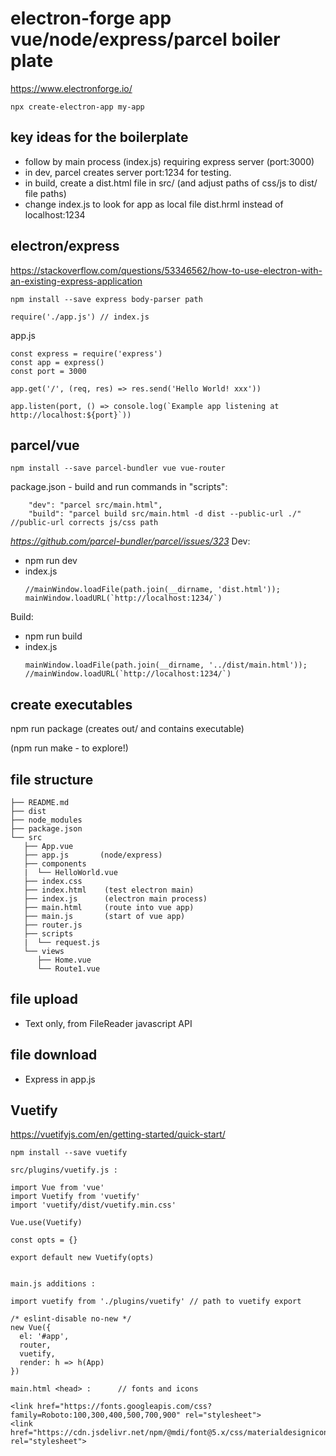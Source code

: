# electron-forge app vue/node/express/parcel boiler plate
https://www.electronforge.io/

```
npx create-electron-app my-app
```


## key ideas for the boilerplate

- follow by main process (index.js) requiring express server (port:3000)
- in dev, parcel creates server port:1234 for testing.
- in build, create a dist.html file in src/ (and adjust paths of css/js to dist/ file paths)
- change index.js to look for app as local file dist.hrml instead of localhost:1234




## electron/express

https://stackoverflow.com/questions/53346562/how-to-use-electron-with-an-existing-express-application

```
npm install --save express body-parser path

require('./app.js') // index.js         
```

app.js
```
const express = require('express')
const app = express()
const port = 3000

app.get('/', (req, res) => res.send('Hello World! xxx'))

app.listen(port, () => console.log(`Example app listening at http://localhost:${port}`))
```


## parcel/vue

```
npm install --save parcel-bundler vue vue-router
```


package.json - build and run commands in "scripts":
```
    "dev": "parcel src/main.html",
    "build": "parcel build src/main.html -d dist --public-url ./"   //public-url corrects js/css path
```
*https://github.com/parcel-bundler/parcel/issues/323*
Dev:
- npm run dev
- index.js  
    ```
    //mainWindow.loadFile(path.join(__dirname, 'dist.html'));
    mainWindow.loadURL(`http://localhost:1234/`)
    ```

Build:
- npm run build
- index.js
    ```
    mainWindow.loadFile(path.join(__dirname, '../dist/main.html'));
    //mainWindow.loadURL(`http://localhost:1234/`)
    ```

## create executables

npm run package (creates out/ and contains executable)

(npm run make - to explore!)

## file structure

```
├── README.md
├── dist
├── node_modules
├── package.json
└── src
   ├── App.vue
   ├── app.js       (node/express)
   ├── components
   |  └── HelloWorld.vue
   ├── index.css
   ├── index.html    (test electron main)
   ├── index.js      (electron main process)
   ├── main.html     (route into vue app)
   ├── main.js       (start of vue app)
   ├── router.js
   ├── scripts
   |  └── request.js
   └── views
      ├── Home.vue
      └── Route1.vue
```

## file upload

- Text only, from FileReader javascript API

## file download 

- Express in app.js

## Vuetify

https://vuetifyjs.com/en/getting-started/quick-start/

```
npm install --save vuetify

src/plugins/vuetify.js :

import Vue from 'vue'
import Vuetify from 'vuetify'
import 'vuetify/dist/vuetify.min.css'

Vue.use(Vuetify)

const opts = {}

export default new Vuetify(opts)


main.js additions :

import vuetify from './plugins/vuetify' // path to vuetify export

/* eslint-disable no-new */
new Vue({
  el: '#app',
  router,
  vuetify,
  render: h => h(App)
})

main.html <head> :      // fonts and icons

<link href="https://fonts.googleapis.com/css?family=Roboto:100,300,400,500,700,900" rel="stylesheet">
<link href="https://cdn.jsdelivr.net/npm/@mdi/font@5.x/css/materialdesignicons.min.css" rel="stylesheet">
